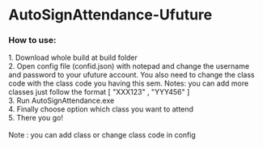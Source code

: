 # AutoSignAttendance-Ufuture

<h3>How to use:</h3>
1. Download whole build at build folder </br>
2. Open config file (confid.json) with notepad and change the username and password to your ufuture account. You also need to change the class code with the class code you having this sem. Notes: you can add more classes just follow the format [ "XXX123" , "YYY456" ]</br>
3. Run AutoSignAttendance.exe</br>
4. Finally choose option which class you want to attend </br>
5. There you go!</br>
</br>
Note : you can add class or change class code in config</br>
